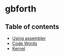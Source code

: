 gbforth
========

## Table of contents

  - [Using assembler](./assembler.md)
  - [Code Words](./code-words.md)
  - [Kernel](./kernel.md)
